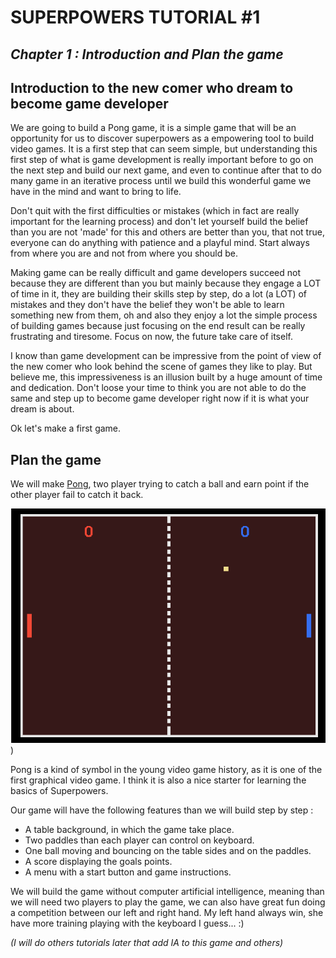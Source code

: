 # SUPERPOWERS TUTORIAL #1
## *Chapter 1 : Introduction and Plan the game*

## Introduction to the new comer who dream to become game developer

We are going to build a Pong game, it is a simple game that will be an opportunity for us to discover superpowers as a empowering tool to build video games. It is a first step that can seem simple, but understanding this first step of what is game development is really important before to go on the next step and build our next game, and even to continue after that to do many game in an iterative process until we build this wonderful game we have in the mind and want to bring to life.

Don't quit with the first difficulties or mistakes (which in fact are really important for the learning process) and don't let yourself build the belief than you are not 'made' for this and others are better than you, that not true, everyone can do anything with patience and a playful mind. Start always from where you are and not from where you should be.

Making game can be really difficult and game developers succeed not because they are different than you but mainly because they engage a LOT of time in it, they are building their skills step by step, do a lot (a LOT) of mistakes and they don't have the belief they won't be able to learn something new from them, oh and also they enjoy a lot the simple process of building games because just focusing on the end result can be really frustrating and tiresome. Focus on now, the future take care of itself.

I know than game development can be impressive from the point of view of the new comer who look behind the scene of games they like to play. But believe me, this impressiveness is an illusion built by a huge amount of time and dedication. Don't loose your time to think you are not able to do the same and step up to become game developer right now if it is what your dream is about.

Ok let's make a first game.

## Plan the game

We will make [Pong][1], two player trying to catch a ball and earn point if the other player fail to catch it back.

![pong.png](img/pong.png))

Pong is a kind of symbol in the young video game history, as it is one of the first graphical video game.
I think it is also a nice starter for learning the basics of Superpowers.

Our game will have the following features than we will build step by step :

* A table background, in which the game take place.
* Two paddles than each player can control on keyboard.
* One ball moving and bouncing on the table sides and on the paddles.
* A score displaying the goals points.
* A menu with a start button and game instructions.

We will build the game without computer artificial intelligence, meaning than we will need two players to play the game, we can also have great fun doing a competition between our left and right hand. My left hand always win, she have more training playing with the keyboard I guess... :)

*(I will do others tutorials later that add IA to this game and others)*

[1]: https://en.wikipedia.org/wiki/Pong
